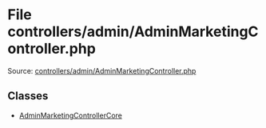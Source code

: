File controllers/admin/AdminMarketingController.php
=========

Source: [controllers/admin/AdminMarketingController.php](https://github.com/PrestaShop/PrestaShop/blob/1.5.6.1/controllers/admin/AdminMarketingController.php)


Classes
-------

* [AdminMarketingControllerCore](class.AdminMarketingControllerCore.md)

